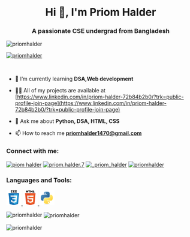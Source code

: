 <h1 align="center">Hi 👋, I'm Priom Halder</h1>
<h3 align="center">A passionate CSE undergrad from Bangladesh</h3>

<p align="left"> <img src="https://komarev.com/ghpvc/?username=priomhalder&label=Profile%20views&color=0e75b6&style=flat" alt="priomhalder" /> </p>

<p align="left"> <a href="https://github.com/ryo-ma/github-profile-trophy"><img src="https://github-profile-trophy.vercel.app/?username=priomhalder" alt="priomhalder" /></a> </p>

<p align="left"> <a href="https://twitter.com/" target="blank"><img src="https://img.shields.io/twitter/follow/?logo=twitter&style=for-the-badge" alt="" /></a> </p>

- 🌱 I’m currently learning **DSA,Web development**

- 👨‍💻 All of my projects are available at [https://www.linkedin.com/in/priom-halder-72b84b2b0/?trk=public-profile-join-page](https://www.linkedin.com/in/priom-halder-72b84b2b0/?trk=public-profile-join-page)

- 💬 Ask me about **Python, DSA, HTML, CSS**

- 📫 How to reach me **priomhalder1470@gmail.com**

<h3 align="left">Connect with me:</h3>
<p align="left">
<a href="https://linkedin.com/in/piom halder" target="blank"><img align="center" src="https://raw.githubusercontent.com/rahuldkjain/github-profile-readme-generator/master/src/images/icons/Social/linked-in-alt.svg" alt="piom halder" height="30" width="40" /></a>
<a href="https://fb.com/priom.halder.7" target="blank"><img align="center" src="https://raw.githubusercontent.com/rahuldkjain/github-profile-readme-generator/master/src/images/icons/Social/facebook.svg" alt="priom.halder.7" height="30" width="40" /></a>
<a href="https://instagram.com/_priom_halder" target="blank"><img align="center" src="https://raw.githubusercontent.com/rahuldkjain/github-profile-readme-generator/master/src/images/icons/Social/instagram.svg" alt="_priom_halder" height="30" width="40" /></a>
<a href="https://www.leetcode.com/priomhalder" target="blank"><img align="center" src="https://raw.githubusercontent.com/rahuldkjain/github-profile-readme-generator/master/src/images/icons/Social/leet-code.svg" alt="priomhalder" height="30" width="40" /></a>
</p>

<h3 align="left">Languages and Tools:</h3>
<p align="left"> <a href="https://www.w3schools.com/css/" target="_blank" rel="noreferrer"> <img src="https://raw.githubusercontent.com/devicons/devicon/master/icons/css3/css3-original-wordmark.svg" alt="css3" width="40" height="40"/> </a> <a href="https://www.w3.org/html/" target="_blank" rel="noreferrer"> <img src="https://raw.githubusercontent.com/devicons/devicon/master/icons/html5/html5-original-wordmark.svg" alt="html5" width="40" height="40"/> </a> <a href="https://www.python.org" target="_blank" rel="noreferrer"> <img src="https://raw.githubusercontent.com/devicons/devicon/master/icons/python/python-original.svg" alt="python" width="40" height="40"/> </a> </p>

<p><img align="left" src="https://github-readme-stats.vercel.app/api/top-langs?username=priomhalder&show_icons=true&locale=en&layout=compact" alt="priomhalder" /></p>

<p>&nbsp;<img align="center" src="https://github-readme-stats.vercel.app/api?username=priomhalder&show_icons=true&locale=en" alt="priomhalder" /></p>

<p><img align="center" src="https://github-readme-streak-stats.herokuapp.com/?user=priomhalder&" alt="priomhalder" /></p>

